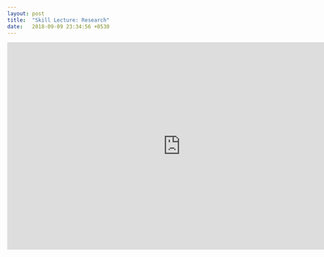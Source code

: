 ```yaml
---
layout: post
title:  "Skill Lecture: Research"
date:   2018-09-09 23:34:56 +0530
---
```


<iframe src="https://docs.google.com/presentation/d/e/2PACX-1vSmdGSbz4e_8qB7IUzqvVsVqGZgaMVnwSU6dEWnCvdmxbjiop1MQjRAEO-88ECN1P3fvo9-EMMgYBHm/embed?start=false&loop=false&delayms=3000" frameborder="0" width="800" height="479" allowfullscreen="true" mozallowfullscreen="true" webkitallowfullscreen="true"></iframe>
